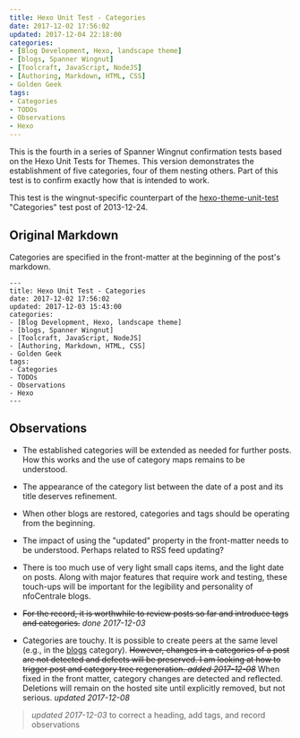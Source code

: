 ```yaml
---
title: Hexo Unit Test - Categories
date: 2017-12-02 17:56:02
updated: 2017-12-04 22:18:00
categories:
- [Blog Development, Hexo, landscape theme]
- [blogs, Spanner Wingnut]
- [Toolcraft, JavaScript, NodeJS]
- [Authoring, Markdown, HTML, CSS]
- Golden Geek
tags:
- Categories
- TODOs
- Observations
- Hexo
---
```

This is the fourth in a series of Spanner Wingnut confirmation tests based on the Hexo Unit Tests for Themes.  This version demonstrates the establishment of five categories, four of them nesting others.  Part of this test is to confirm exactly how that is intended to work.

This test is the wingnut-specific counterpart of the [hexo-theme-unit-test](https://github.com/hexojs/hexo-theme-unit-test)  "Categories" test post of 2013-12-24.

## Original Markdown ##

Categories are specified in the front-matter at the beginning of the post's markdown.

```
---
title: Hexo Unit Test - Categories
date: 2017-12-02 17:56:02
updated: 2017-12-03 15:43:00
categories:
- [Blog Development, Hexo, landscape theme]
- [blogs, Spanner Wingnut]
- [Toolcraft, JavaScript, NodeJS]
- [Authoring, Markdown, HTML, CSS]
- Golden Geek
tags:
- Categories
- TODOs
- Observations
- Hexo
---
```

## Observations ##

 * The established categories will be extended as needed for further posts.  How this works and the use of category maps remains to be understood.

 * The appearance of the category list between the date of a post and its title deserves refinement.
 
 * When other blogs are restored, categories and tags should be operating from the beginning.
 
 * The impact of using the "updated" property in the front-matter needs to be understood.  Perhaps related to RSS feed updating?
 
 * There is too much use of very light small caps items, and the light date on posts.  Along with major features that require work and testing, these touch-ups will be important for the legibility and personality of nfoCentrale blogs.
 
 * <strike>For the record, it is worthwhile to review posts so far and introduce tags and categories.</strike> *done 2017-12-03*
 
 * Categories are touchy.  It is possible to create peers at the same level
   (e.g., in the [blogs](http://orcmid.com/BlunderDome/wingnut/hexo-categories/blogs/) category).  <strike>However, changes in a categories of a post are not detected and defects will be preserved.  I am looking at how to trigger post and category tree regeneration. *added 2017-12-08*</strike> When fixed in the front matter, category changes are detected and reflected.  Deletions will remain on the hosted site until explicitly removed, but not serious. *updated 2017-12-08*

> *updated 2017-12-03* to correct a heading, add tags, and record observations 




